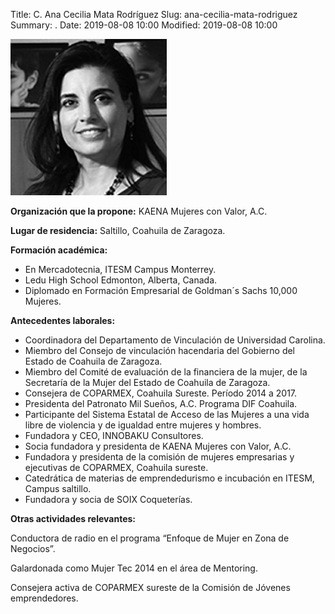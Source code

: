 Title: C. Ana Cecilia Mata Rodríguez
Slug: ana-cecilia-mata-rodriguez
Summary: .
Date: 2019-08-08 10:00
Modified: 2019-08-08 10:00


![C. Ana Cecilia Mata Rodríguez](ana-cecilia-mata-rodriguez.jpg)

**Organización que la propone:** KAENA Mujeres con Valor, A.C.

**Lugar de residencia:** Saltillo, Coahuila de Zaragoza.

**Formación académica:**

* En Mercadotecnia, ITESM Campus Monterrey.
* Ledu High School Edmonton, Alberta, Canada.
* Diplomado en Formación Empresarial de Goldman´s Sachs 10,000 Mujeres.

**Antecedentes laborales:**

* Coordinadora del Departamento de Vinculación de Universidad Carolina.
* Miembro del Consejo de vinculación hacendaria del Gobierno del Estado de Coahuila de Zaragoza.
* Miembro del Comité de evaluación de la financiera de la mujer, de la Secretaría de la Mujer del Estado de Coahuila de Zaragoza.
* Consejera de COPARMEX, Coahuila Sureste. Período 2014 a 2017.
* Presidenta del Patronato Mil Sueños, A.C. Programa DIF Coahuila.
* Participante del Sistema Estatal de Acceso de las Mujeres a una vida libre de violencia y de igualdad entre mujeres y hombres.
* Fundadora y CEO, INNOBAKU Consultores.
* Socia fundadora y presidenta de KAENA Mujeres con Valor, A.C.
* Fundadora y presidenta de la comisión de mujeres empresarias y ejecutivas de COPARMEX, Coahuila sureste.
* Catedrática de materias de emprendedurismo e incubación en ITESM, Campus saltillo.
* Fundadora y socia de SOIX Coqueterías.

**Otras actividades relevantes:**

Conductora de radio en el programa “Enfoque de Mujer en Zona de Negocios”.

Galardonada como Mujer Tec 2014 en el área de Mentoring.

Consejera activa de COPARMEX sureste de la Comisión de Jóvenes emprendedores.
